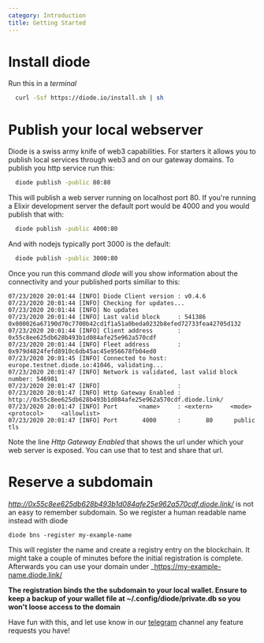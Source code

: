 ```yaml
---
category: Introduction
title: Getting Started
---
```


# Install diode

Run this in a _terminal_

```bash
  curl -Ssf https://diode.io/install.sh | sh
```


# Publish your local webserver

Diode is a swiss army knife of web3 capabilities. For starters it allows you to publish local services through web3 and on our gateway domains. To publish you http service run this:

```bash
  diode publish -public 80:80
```

This will publish a web server running on localhost port 80. If you're running a Elixir development server the default port would be 4000 and you would publish that with:

```bash
  diode publish -public 4000:80
```

And with nodejs typically port 3000 is the default:
```bash
  diode publish -public 3000:80
```

Once you run this command _diode_ will you show information about the connectivity and your published ports similiar to this:

```
07/23/2020 20:01:44 [INFO] Diode Client version : v0.4.6                                                                           
07/23/2020 20:01:44 [INFO] Checking for updates... 
07/23/2020 20:01:44 [INFO] No updates 
07/23/2020 20:01:44 [INFO] Last valid block     : 541386 0x000026a67190d70c7700b42cd1f1a51a0beda0232b8efed72733fea42705d132        
07/23/2020 20:01:44 [INFO] Client address       : 0x55c8ee625db628b493b1d084afe25e962a570cdf                                       
07/23/2020 20:01:44 [INFO] Fleet address        : 0x979d4824fefd8910c6db45ac45e956678fb04ed0                                       
07/23/2020 20:01:45 [INFO] Connected to host: europe.testnet.diode.io:41046, validating... 
07/23/2020 20:01:47 [INFO] Network is validated, last valid block number: 546981 
07/23/2020 20:01:47 [INFO]                      :                                                                                  
07/23/2020 20:01:47 [INFO] Http Gateway Enabled : http://0x55c8ee625db628b493b1d084afe25e962a570cdf.diode.link/                    
07/23/2020 20:01:47 [INFO] Port      <name>     : <extern>     <mode>    <protocol>     <allowlist>                                
07/23/2020 20:01:47 [INFO] Port       4000      :       80      public       tls             
```

Note the line _Http Gateway Enabled_ that shows the url under which your web server is exposed. You can use that to test and share that url. 

# Reserve a subdomain

_http://0x55c8ee625db628b493b1d084afe25e962a570cdf.diode.link/_ is not an easy to remember subdomain. So we register a human readable name instead with diode

```
diode bns -register my-example-name
```

This will register the name and create a registry entry on the blockchain. It might take a couple of minutes before the initial registration is complete. Afterwards you can use your domain under _https://my-example-name.diode.link/

__The registration binds the the subdomain to your local wallet. Ensure to keep a backup of your wallet file at ~/.config/diode/private.db so you won't loose access to the domain__

Have fun with this, and let use know in our [telegram](https://t.me/diode_chain) channel any feature requests you have!